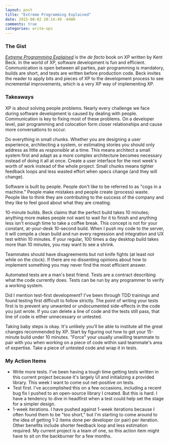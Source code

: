 ```yaml
---
layout: post
title: "Extreme Programming Explained"
date: 2015-08-02 20:14:49 -0400
comments: true
categories: write-ups
---
```


### The Gist

[_Extreme Programming Explained_](http://amzn.to/1KKM3Q0) is the _de facto_ book on XP written by Kent Beck. In the world of XP, software development is fun and efficient. Communication is open between all parties, pair programming is mandatory, builds are short, and tests are written before production code. Beck invites the reader to apply bits and pieces of XP to the development process to see incremental improvements, which is a very XP way of implementing XP.

### Takeaways

XP is about solving people problems. Nearly every challenge we face during software development is caused by dealing with people. Communication is key to fixing most of these problems. On a developer level, pair programming and colocation form closer relationships and cause more conversations to occur.

Do everything in small chunks. Whether you are designing a user experience, architecting a system, or estimating stories you should only address as little as _responsible_ at a time. This means architect a small system first and adapt as a more complex architecture becomes necessary instead of doing it all at once. Create a user interface for the next week's worth of work instead of the whole project. Small chunks means tighter feedback loops and less wasted effort when specs change (and they will change).

Software is built by people. People don't like to be referred to as "cogs in a machine." People make mistakes and people create (process) waste. People like to think they are contributing to the success of the company and they like to feel good about what they are creating.

10-minute builds. Beck claims that the perfect build takes 10 minutes; anything more makes people not want to wait for it to finish and anything less isn't enough time to take a coffee break. This concept is not for your constant, at-your-desk 10-second build. When I push my code to the server, it will compile a clean build and run every regression and integration and UX test within 10 minutes. If your regular, 100 times a day desktop build takes more than 10 minutes, you may want to see a shrink.

Teammates should have disagreements but not knife fights (at least not while on the clock). If there are no dissenting opinions about how to implement something you may never find the most efficient answer.

Automated tests are a man's best friend. Tests are a contract describing what the code currently does. Tests can be run by any programmer to verify a working system.

Did I mention test-first development? I've been through TDD trainings and found testing first difficult to follow strictly. The point of writing your tests first is to prevent any unwanted or undocumented side-effects in the code you just wrote. If you can delete a line of code and the tests still pass, that line of code is either unnecessary or untested.

Taking baby steps is okay. It's unlikely you'll be able to institute all the great changes recommended by XP. Start by figuring out how to get your 15-minute build under 10 minutes. "Force" your usually unwilling teammate to pair with you when working on a piece of code within said teammate's area of expertise. Take a piece of untested code and wrap it in tests.

### My Action Items

* Write more tests. I've been having a tough time getting tests written in this current project because it's largely UI and initializing a provided library. This week I want to come out net-positive on tests.
* Test first. I've accomplished this on a few occasions, including a recent bug fix I pushed to an open-source library I created. But this is hard. I have a tendency to dive in headfirst when a test could help set the stage for a simpler design.
* 1-week iterations. I have pushed against 1-week iterations because I often found them to be "too short," but I'm starting to come around to the idea of getting 1-2 items done per developer (or pair) per iteration. Other benefits include shorter feedback loop and less estimation required. My current project is a team of one, so this action item might have to sit on the backburner for a few months.
